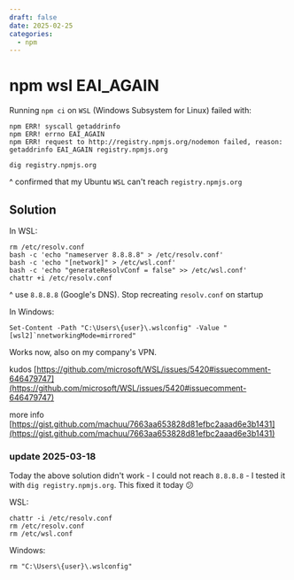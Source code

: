 ```yaml
---
draft: false
date: 2025-02-25
categories:
  - npm
---
```


# npm wsl EAI_AGAIN

Running `npm ci` on `WSL` (Windows Subsystem for Linux) failed with:

```
npm ERR! syscall getaddrinfo
npm ERR! errno EAI_AGAIN
npm ERR! request to http://registry.npmjs.org/nodemon failed, reason: getaddrinfo EAI_AGAIN registry.npmjs.org
```

```
dig registry.npmjs.org
```
^ confirmed that my Ubuntu `WSL` can't reach `registry.npmjs.org`

## Solution

In WSL:
```
rm /etc/resolv.conf
bash -c 'echo "nameserver 8.8.8.8" > /etc/resolv.conf'
bash -c 'echo "[network]" > /etc/wsl.conf'
bash -c 'echo "generateResolvConf = false" >> /etc/wsl.conf'
chattr +i /etc/resolv.conf
```
^ use `8.8.8.8` (Google's DNS). Stop recreating `resolv.conf` on startup

In Windows:
```
Set-Content -Path "C:\Users\{user}\.wslconfig" -Value "[wsl2]`nnetworkingMode=mirrored"
```

Works now, also on my company's VPN.

kudos [https://github.com/microsoft/WSL/issues/5420#issuecomment-646479747](https://github.com/microsoft/WSL/issues/5420#issuecomment-646479747)

more info [https://gist.github.com/machuu/7663aa653828d81efbc2aaad6e3b1431](https://gist.github.com/machuu/7663aa653828d81efbc2aaad6e3b1431)

### update 2025-03-18

Today the above solution didn't work - I could not reach `8.8.8.8` - I tested it with `dig registry.npmjs.org`.
This fixed it today :confused:

WSL:
```
chattr -i /etc/resolv.conf
rm /etc/resolv.conf
rm /etc/wsl.conf
```

Windows:
```
rm "C:\Users\{user}\.wslconfig"
```
